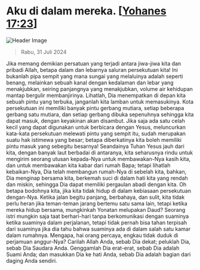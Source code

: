
# Aku di dalam mereka. [[Yohanes 17:23](http://alkitab.sabda.org/?Yohanes%2017:23)]

![Header Image](https://alkitab.app/slice/sunrise.jpg)

> Rabu, 31 Juli 2024

Jika memang demikian persatuan yang terjadi antara jiwa-jiwa kita dan pribadi Allah, betapa dalam dan lebarnya saluran persekutuan kita! Ini bukanlah pipa sempit yang mana sungai yang melaluinya adalah seperti benang, melainkan sebuah kanal dengan kedalaman dan lebar yang menakjubkan, seiring panjangnya yang menakjubkan, volume air kehidupan mantap bergulir membanjirinya. Lihatlah, Dia menempatkan di depan kita sebuah pintu yang terbuka, janganlah kita lamban untuk memasukinya. Kota persekutuan ini memiliki banyak pintu gerbang mutiara, setiap beberapa gerbang satu mutiara, dan setiap gerbang dibuka sepenuhnya sehingga kita dapat masuk, dengan keyakinan akan disambut. Jika saja ada satu celah kecil yang dapat digunakan untuk berbicara dengan Yesus, meluncurkan kata-kata persekutuan melewati pintu yang sempit itu, sudah merupakan suatu hak istimewa yang besar; betapa diberkatinya kita boleh memiliki pintu masuk yang sebegitu besarnya! Seandainya Tuhan Yesus jauh dari kita, dengan banyak laut berbadai di antaranya, kita seharusnya rindu untuk mengirim seorang utusan kepada-Nya untuk membawakan-Nya kasih kita, dan untuk membawakan kita kabar dari rumah Bapa; tetapi lihatlah kebaikan-Nya, Dia telah membangun rumah-Nya di sebelah kita, bahkan, Dia menginap bersama kita, berkemah suci di dalam hati kita yang rendah dan miskin, sehingga Dia dapat memiliki pergaulan abadi dengan kita. Oh betapa bodohnya kita, jika kita tidak hidup di dalam kebiasaan persekutuan dengan-Nya. Ketika jalan begitu panjang, berbahaya, dan sulit, kita tidak perlu heran jika teman-teman jarang bertemu satu sama lain, tetapi ketika mereka hidup bersama, mungkinkah Yonatan melupakan Daud? Seorang istri mungkin saja taat berhari-hari tanpa berkomunikasi dengan suaminya ketika suaminya dalam perjalanan, tetapi tidak pernah bisa tahan terpisah dari suaminya jika dia tahu bahwa suaminya ada di dalam salah satu kamar dalam rumahnya. Mengapa, hai orang percaya, engkau tidak duduk di perjamuan anggur-Nya? Carilah Allah Anda, sebab Dia dekat; peluklah Dia, sebab Dia Saudara Anda. Genggamlah Dia erat-erat, sebab Dia adalah Suami Anda; dan masukkan Dia ke hati Anda, sebab Dia adalah bagian dari daging Anda sendiri.
    